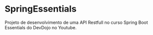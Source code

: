 # SpringEssentials
Projeto de desenvolvimento de uma API Restfull no curso Spring Boot Essentials do DevDojo no Youtube.
